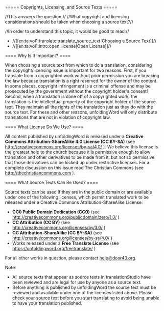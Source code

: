 ===== Copyrights, Licensing, and Source Texts =====

//This answers the question:// //What copyright and licensing considerations should be taken when choosing a source text?//

//In order to understand this topic, it would be good to read://
  * //[[en:ta:vol1:translate:translate_source_text|Choosing a Source Text]]//
  * //[[en:ta:vol1:intro:open_license|Open License]]//

==== Why Is It Important? ====

When choosing a source text from which to do a translation, considering the copyright/licensing issue is important for two reasons. First, if you translate from a copyrighted work without prior permission you are breaking the law because translation is a right reserved for the owner of the content. In some places, copyright infringement is a criminal offense and may be prosecuted by the government without the copyright holder's consent! Second, when a translation is done off of a copyrighted work, the translation is the intellectual property of the copyright holder of the source text. They maintain all the rights of the translation just as they do with the source text. For these and other reasons, unfoldingWord will only distribute translations that are not in violation of copyright law.

==== What License Do We Use? ====

All content published by unfoldingWord is released under a **Creative Commons Attribution-ShareAlike 4.0 License (CC BY-SA)** (see http://creativecommons.org/licenses/by-sa/4.0/ ). We believe this license is the greatest help to the church because it is permissive enough to allow translation and other derivatives to be made from it, but not so permissive that those derivatives can be locked up under restrictive licenses. For a complete discussion on this issue read The Christian Commons (see http://thechristiancommons.com ). 

==== What Source Texts Can Be Used? ====

Source texts can be used if they are in the public domain or are available under one of the following licenses, which permit translated work to be released under a Creative Commons Attribution-ShareAlike License:
  * **CC0 Public Domain Dedication (CC0)** (see http://creativecommons.org/publicdomain/zero/1.0/ )
  * **CC Attribution (CC BY)** (see http://creativecommons.org/licenses/by/3.0/ )
  * **CC Attribution-ShareAlike (CC BY-SA)** (see http://creativecommons.org/licenses/by-sa/4.0/ )
  * Works released under a **Free Translate License** (see https://unfoldingword.org/freetranslate/ )

For all other works in question, please contact help@door43.org.

Note: 
  * All source texts that appear as source texts in translationStudio have been reviewed and are legal for use by anyone as a source text.
  * Before anything is published by unfoldingWord the source text must be reviewed and available under one of the licenses listed above. Please check your source text before you start translating to avoid being unable to have your translation published.